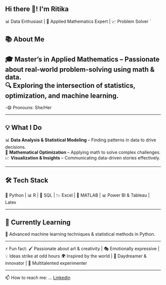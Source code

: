 ## Hi there 👋! I'm Ritika 
📊 Data Enthusiast | 🧮 Applied Mathematics Expert | 📈 Problem Solver  `  

## 📚 About Me  
🎓 Master’s in Applied Mathematics – Passionate about real-world problem-solving using math & data.  
🔍 Exploring the intersection of **statistics, optimization, and machine learning**.  
---
-😄 Pronouns: She/Her

----
## 💡 What I Do  
📊 **Data Analysis & Statistical Modeling** – Finding patterns in data to drive decisions.  
🧠 **Mathematical Optimization** – Applying math to solve complex challenges.  
📈 **Visualization & Insights** – Communicating data-driven stories effectively. 

---
## 🛠️ Tech Stack  
🐍 Python | 📊 R | 📂 SQL | 📉 Excel | 🔬 MATLAB | 📊 Power BI & Tableau | Latex

---
## 🌱 Currently Learning 
🚀 Advanced machine learning techniques & statistical methods in Python.  

---
⚡ Fun fact:
🖌️ Passionate about art & creativity | 🎭 Emotionally expressive | 💡 Ideas strike at odd hours
🌍 Inspired by the world | 🧐 Daydreamer & innovator | 🎵 Multitalented experimenter

---
📫 How to reach me: ... [Linkedin](https://www.linkedin.com/in/ritika-kumari-b38564151/)

